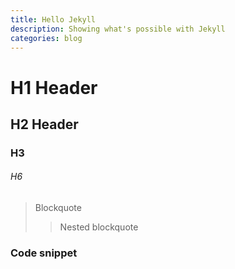 ```yaml
---
title: Hello Jekyll
description: Showing what's possible with Jekyll
categories: blog
---
```


# H1 Header
## H2 Header
### H3
###### H6

> Blockquote
> > Nested blockquote
>

### Code snippet
